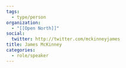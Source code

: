 ```yaml
---
tags:
  - type/person
organization:
  - "[[Open North]]"
social:
  twitter: http://twitter.com/mckinneyjames
title: James McKinney
categories:
  - role/speaker
---
```


